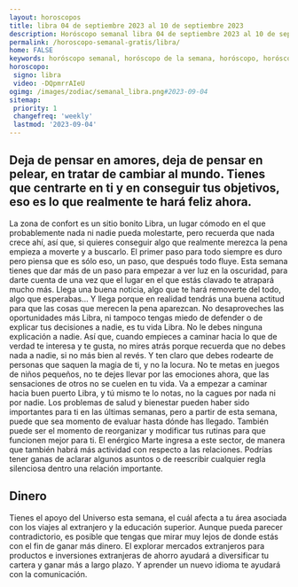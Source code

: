 ```yaml
---
layout: horoscopos
title: libra 04 de septiembre 2023 al 10 de septiembre 2023 
description: Horóscopo semanal libra 04 de septiembre 2023 al 10 de septiembre 2023. Deja de pensar en amores, deja de pensar en pelear, en tratar de cambiar al mundo. Tienes que centrarte en ti y en conseguir tus objetivos, eso es lo que realmente te hará feliz ahora.
permalink: /horoscopo-semanal-gratis/libra/
home: FALSE
keywords: horóscopo semanal, horóscopo de la semana, horóscopo, horóscopo gratis,horóscopos, horóscopo esperanza gracia, horoscopos libra la semana, horóscopos gratis, Tarot, Astrologia, Zodíaco, libra, horoscopo gratis, semanal
horoscopo:
 signo: libra
 video: -DQpmrrAIeU
ogimg: /images/zodiac/semanal_libra.png#2023-09-04
sitemap:
 priority: 1
 changefreq: 'weekly'
 lastmod: '2023-09-04'
---
```




## Deja de pensar en amores, deja de pensar en pelear, en tratar de cambiar al mundo. Tienes que centrarte en ti y en conseguir tus objetivos, eso es lo que realmente te hará feliz ahora.

La zona de confort es un sitio bonito Libra, un lugar cómodo en el que probablemente nada ni nadie pueda molestarte, pero recuerda que nada crece ahí, así que, si quieres conseguir algo que realmente merezca la pena empieza a moverte y a buscarlo. El primer paso para todo siempre es duro pero piensa que es sólo eso, un paso, que después todo fluye. Esta semana tienes que dar más de un paso para empezar a ver luz en la oscuridad, para darte cuenta de una vez que el lugar en el que estás clavado te atrapará mucho más. Llega una buena noticia, algo que te hará removerte del todo, algo que esperabas… Y llega porque en realidad tendrás una buena actitud para que las cosas que merecen la pena aparezcan. No desaproveches las oportunidades más Libra, ni tampoco tengas miedo de defender o de explicar tus decisiones a nadie, es tu vida Libra. No le debes ninguna explicación a nadie. Así que, cuando empieces a caminar hacia lo que de verdad te interesa y te gusta, no mires atrás porque recuerda que no debes nada a nadie, si no más bien al revés. Y ten claro que debes rodearte de personas que saquen la magia de ti, y no la locura. No te metas en juegos de niños pequeños, no te dejes llevar por las emociones ahora, que las sensaciones de otros no se cuelen en tu vida. Va a empezar a caminar hacia buen puerto Libra, y tú mismo te lo notas, no la cagues por nada ni por nadie.
Los problemas de salud y bienestar pueden haber sido importantes para ti en las últimas semanas, pero a partir de esta semana, puede que sea momento de evaluar hasta dónde has llegado. También puede ser el momento de reorganizar y modificar tus rutinas para que funcionen mejor para ti. El enérgico Marte ingresa a este sector, de manera que también habrá más actividad con respecto a las relaciones. Podrías tener ganas de aclarar algunos asuntos o de reescribir cualquier regla silenciosa dentro una relación importante.

## Dinero

Tienes el apoyo del Universo esta semana, el cuál afecta a tu área asociada con los viajes al extranjero y la educación superior. Aunque pueda parecer contradictorio, es posible que tengas que mirar muy lejos de donde estás con el fin de ganar más dinero. El explorar mercados extranjeros para productos e inversiones extranjeras de ahorro ayudará a diversificar tu cartera y ganar más a largo plazo. Y aprender un nuevo idioma te ayudará con la comunicación.